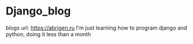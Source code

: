 # Django_blog

blogs url: https://abrigen.ru
I'm just learning how to program django and python, doing it less than a month
